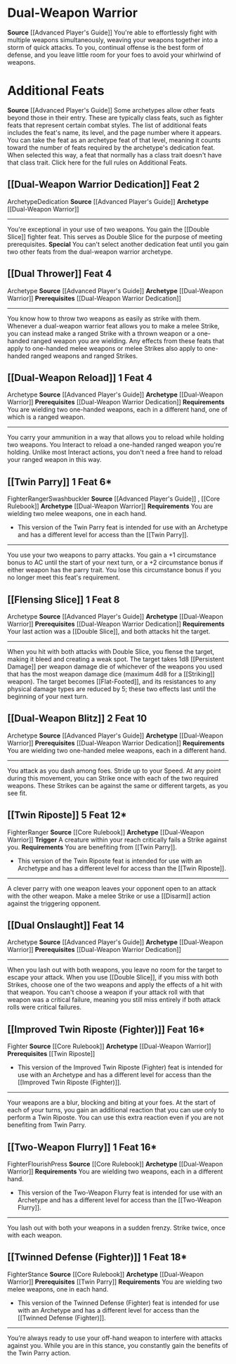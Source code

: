 ﻿---
id: '57'
level: '2'
name: Dual-Weapon Warrior
prerequisite: null
rarity: Common
source: '[[DATABASE/source/Advanced Player''s Guide|Advanced Player''s Guide]]'
trait: null
type: Archetype

---
# Dual-Weapon Warrior

**Source** [[Advanced Player's Guide]] 
You're able to effortlessly fight with multiple weapons simultaneously, weaving your weapons together into a storm of quick attacks. To you, continual offense is the best form of defense, and you leave little room for your foes to avoid your whirlwind of weapons.

# Additional Feats

**Source** [[Advanced Player's Guide]] 
Some archetypes allow other feats beyond those in their entry. These are typically class feats, such as fighter feats that represent certain combat styles. The list of additional feats includes the feat's name, its level, and the page number where it appears. You can take the feat as an archetype feat of that level, meaning it counts toward the number of feats required by the archetype's dedication feat. When selected this way, a feat that normally has a class trait doesn't have that class trait.
Click here for the full rules on Additional Feats.

## [[Dual-Weapon Warrior Dedication]] <span class="item-type">Feat 2</span>

<span class="item-trait">Archetype</span><span class="item-trait">Dedication</span>
**Source** [[Advanced Player's Guide]] 
**Archetype** [[Dual-Weapon Warrior]]

---
You're exceptional in your use of two weapons. You gain the [[Double Slice]] fighter feat. This serves as Double Slice for the purpose of meeting prerequisites.
**Special** You can't select another dedication feat until you gain two other feats from the dual-weapon warrior archetype.

## [[Dual Thrower]] <span class="item-type">Feat 4</span>

<span class="item-trait">Archetype</span>
**Source** [[Advanced Player's Guide]] 
**Archetype** [[Dual-Weapon Warrior]]
**Prerequisites** [[Dual-Weapon Warrior Dedication]]

---
You know how to throw two weapons as easily as strike with them. Whenever a dual-weapon warrior feat allows you to make a melee Strike, you can instead make a ranged Strike with a thrown weapon or a one-handed ranged weapon you are wielding. Any effects from these feats that apply to one-handed melee weapons or melee Strikes also apply to one-handed ranged weapons and ranged Strikes.

## [[Dual-Weapon Reload]] <span class="action-icon">1</span> <span class="item-type">Feat 4</span>

<span class="item-trait">Archetype</span>
**Source** [[Advanced Player's Guide]] 
**Archetype** [[Dual-Weapon Warrior]]
**Prerequisites** [[Dual-Weapon Warrior Dedication]]
**Requirements** You are wielding two one-handed weapons, each in a different hand, one of which is a ranged weapon.

---
You carry your ammunition in a way that allows you to reload while holding two weapons. You Interact to reload a one-handed ranged weapon you're holding. Unlike most Interact actions, you don't need a free hand to reload your ranged weapon in this way.

## [[Twin Parry]] <span class="action-icon">1</span> <span class="item-type">Feat 6*</span>

<span class="item-trait">Fighter</span><span class="item-trait">Ranger</span><span class="item-trait">Swashbuckler</span>
**Source** [[Advanced Player's Guide]] , [[Core Rulebook]] 
**Archetype** [[Dual-Weapon Warrior]]
**Requirements** You are wielding two melee weapons, one in each hand.
* This version of the Twin Parry feat is intended for use with an Archetype and has a different level for access than the [[Twin Parry]].

---
You use your two weapons to parry attacks. You gain a +1 circumstance bonus to AC until the start of your next turn, or a +2 circumstance bonus if either weapon has the parry trait. You lose this circumstance bonus if you no longer meet this feat's requirement.

## [[Flensing Slice]] <span class="action-icon">1</span> <span class="item-type">Feat 8</span>

<span class="item-trait">Archetype</span>
**Source** [[Advanced Player's Guide]] 
**Archetype** [[Dual-Weapon Warrior]]
**Prerequisites** [[Dual-Weapon Warrior Dedication]]
**Requirements** Your last action was a [[Double Slice]], and both attacks hit the target.

---
When you hit with both attacks with Double Slice, you flense the target, making it bleed and creating a weak spot. The target takes 1d8 [[Persistent Damage]] per weapon damage die of whichever of the weapons you used that has the most weapon damage dice (maximum 4d8 for a [[Striking]] weapon). The target becomes [[Flat-Footed]], and its resistances to any physical damage types are reduced by 5; these two effects last until the beginning of your next turn.

## [[Dual-Weapon Blitz]] <span class="action-icon">2</span> <span class="item-type">Feat 10</span>

<span class="item-trait">Archetype</span>
**Source** [[Advanced Player's Guide]] 
**Archetype** [[Dual-Weapon Warrior]]
**Prerequisites** [[Dual-Weapon Warrior Dedication]]
**Requirements** You are wielding two one-handed melee weapons, each in a different hand.

---
You attack as you dash among foes. Stride up to your Speed. At any point during this movement, you can Strike once with each of the two required weapons. These Strikes can be against the same or different targets, as you see fit.

## [[Twin Riposte]] <span class="action-icon">5</span> <span class="item-type">Feat 12*</span>

<span class="item-trait">Fighter</span><span class="item-trait">Ranger</span>
**Source** [[Core Rulebook]] 
**Archetype** [[Dual-Weapon Warrior]]
**Trigger** A creature within your reach critically fails a Strike against you.
**Requirements** You are benefiting from [[Twin Parry]].
* This version of the Twin Riposte feat is intended for use with an Archetype and has a different level for access than the [[Twin Riposte]].

---
A clever parry with one weapon leaves your opponent open to an attack with the other weapon. Make a melee Strike or use a [[Disarm]] action against the triggering opponent.

## [[Dual Onslaught]] <span class="item-type">Feat 14</span>

<span class="item-trait">Archetype</span>
**Source** [[Advanced Player's Guide]] 
**Archetype** [[Dual-Weapon Warrior]]
**Prerequisites** [[Dual-Weapon Warrior Dedication]]

---
When you lash out with both weapons, you leave no room for the target to escape your attack. When you use [[Double Slice]], if you miss with both Strikes, choose one of the two weapons and apply the effects of a hit with that weapon. You can't choose a weapon if your attack roll with that weapon was a critical failure, meaning you still miss entirely if both attack rolls were critical failures.

## [[Improved Twin Riposte (Fighter)]] <span class="item-type">Feat 16*</span>

<span class="item-trait">Fighter</span>
**Source** [[Core Rulebook]] 
**Archetype** [[Dual-Weapon Warrior]]
**Prerequisites** [[Twin Riposte]]
* This version of the Improved Twin Riposte (Fighter) feat is intended for use with an Archetype and has a different level for access than the [[Improved Twin Riposte (Fighter)]].

---
Your weapons are a blur, blocking and biting at your foes. At the start of each of your turns, you gain an additional reaction that you can use only to perform a Twin Riposte. You can use this extra reaction even if you are not benefiting from Twin Parry.

## [[Two-Weapon Flurry]] <span class="action-icon">1</span> <span class="item-type">Feat 16*</span>

<span class="item-trait">Fighter</span><span class="item-trait">Flourish</span><span class="item-trait">Press</span>
**Source** [[Core Rulebook]] 
**Archetype** [[Dual-Weapon Warrior]]
**Requirements** You are wielding two weapons, each in a different hand.
* This version of the Two-Weapon Flurry feat is intended for use with an Archetype and has a different level for access than the [[Two-Weapon Flurry]].

---
You lash out with both your weapons in a sudden frenzy. Strike twice, once with each weapon.

## [[Twinned Defense (Fighter)]] <span class="action-icon">1</span> <span class="item-type">Feat 18*</span>

<span class="item-trait">Fighter</span><span class="item-trait">Stance</span>
**Source** [[Core Rulebook]] 
**Archetype** [[Dual-Weapon Warrior]]
**Prerequisites** [[Twin Parry]]
**Requirements** You are wielding two melee weapons, one in each hand.
* This version of the Twinned Defense (Fighter) feat is intended for use with an Archetype and has a different level for access than the [[Twinned Defense (Fighter)]].

---
You’re always ready to use your off-hand weapon to interfere with attacks against you. While you are in this stance, you constantly gain the benefits of the Twin Parry action.